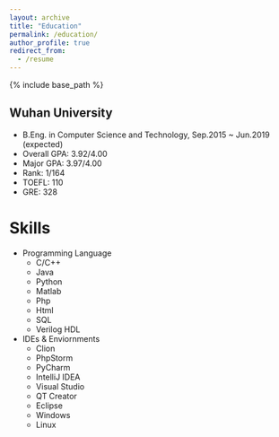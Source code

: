 ```yaml
---
layout: archive
title: "Education"
permalink: /education/
author_profile: true
redirect_from:
  - /resume
---
```


{% include base_path %}

Wuhan University
---------------
* B.Eng. in Computer Science and Technology, Sep.2015 ~ Jun.2019 (expected)
* Overall GPA: 3.92/4.00
* Major GPA: 3.97/4.00
* Rank: 1/164
* TOEFL: 110
* GRE: 328

Skills
======
* Programming Language
  * C/C++
  * Java
  * Python
  * Matlab
  * Php
  * Html
  * SQL
  * Verilog HDL
* IDEs & Enviornments
  * Clion
  * PhpStorm
  * PyCharm
  * IntelliJ IDEA
  * Visual Studio
  * QT Creator
  * Eclipse
  * Windows
  * Linux
